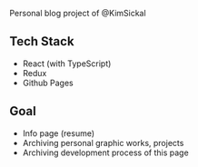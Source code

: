 Personal blog project of @KimSickal

## Tech Stack
- React (with TypeScript)
- Redux
- Github Pages

## Goal
- Info page (resume)
- Archiving personal graphic works, projects
- Archiving development process of this page